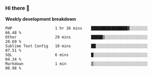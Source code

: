 ### Hi there 👋


**Weekly development breakdown**

<!--START_SECTION:waka-->
```text
PHP                   1 hr 36 mins    ████████████████▓░░░░░░░░   66.48 % 
Other                 29 mins         █████▒░░░░░░░░░░░░░░░░░░░   20.69 % 
Sublime Text Config   10 mins         ██░░░░░░░░░░░░░░░░░░░░░░░   07.51 % 
SQL                   6 mins          █░░░░░░░░░░░░░░░░░░░░░░░░   04.34 % 
Markdown              1 min           ▒░░░░░░░░░░░░░░░░░░░░░░░░   00.98 % 
```
<!--END_SECTION:waka-->

